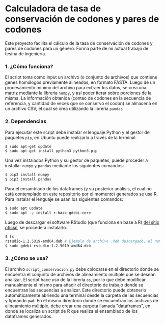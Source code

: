 # Calculadora de tasa de conservación de codones y pares de codones

Este proyecto facilita el cálculo de la tasa de conservación de codones y pares de codones para un género. Forma parte de mi actual trabajo de tesina de ingeniería.
### 1. ¿Cómo funciona?

El script toma como input un archivo (o conjunto de archivos) que contiene genes homólogos previamente alineados, en formato FASTA. Luego de un procesamiento mínimo del archivo para extraer los datos, se crea una matriz mediante la librería `numpy`, y así poder iterar sobre porciones de la misma. La información obtenida (conteo de codones en la secuencia de referencia, y cantidad de veces que se conservó el codon) se almacena en un archivo CSV, el cual se crea utilizando la librería `pandas`

### 2. Dependencias

Para ejecutar este script debe instalar el lenguaje Python y el gestor de paquetes `pip`, en Ubuntu puede realizarlo a través de la terminal:
```bash
$ sudo apt-get update
$ sudo apt-get install python3 python3-pip
```
Una vez instalados Python y su gestor de paquetes, puede proceder a installar `numpy` y `pandas` mediante los siguientes comandos: 
```bash
$ pip3 install numpy
$ pip3 install pandas
```
Para el ensamblado de los dataframes (y su posterior análisis, el cual no está contemplado en este repositorio por el momento) generados se usa R. Para instalar el lenguaje se usan los siguientes comandos:
```bash
$ sudo apt update
$ sudo apt -y install r-base gdebi-core
```
Luego de descargar el software RStudio (que funciona en base a R) [del sitio oficial](https://rstudio.com/products/rstudio/download/#download), se procede a instalarlo. 

```bash
$ ls
rstudio-1.2.5019-amd64.deb # Ejemplo de archivo .deb descargado, el nombre puede variar según la versión
$ sudo gdebi rstudio-1.2.5019-amd64.deb
```

### 3. ¿Cómo se usa?
El archivo `script_conservacion.py` debe colocarse en el directorio donde se encuentra el conjunto de archivos de alineamiento múltiple que se desean analizar. El script hace uso de la librería `os`, por lo que debe modificar manualmente el mismo para añadir el directorio de trabajo donde se encuentran las secuencias a analizar. Este directorio puede obtenerlo automáticamente abriendo una terminal desde la carpeta de las secuencias y tipeando `pwd`. En el mismo directorio donde se encuentran los archivos de alineamiento múltiple, debe crear una carpeta llamada "dataframes", en donde se localiza un script de R que realiza el ensamblado de los dataframes generados.
